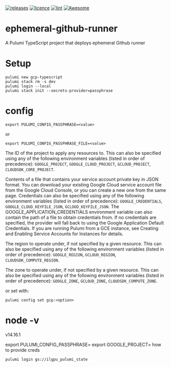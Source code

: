 [![releases](https://badgen.net/github/releases/pavlovic-ivan/ephemeral-github-runner?icon=github&color=orange)](https://github.com/pavlovic-ivan/ephemeral-github-runner/releases)
[![licence](https://badgen.net/github/license/pavlovic-ivan/ephemeral-github-runner?icon=github)](https://github.com/pavlovic-ivan/ephemeral-github-runner/blob/main/LICENSE.md)
[![lint](https://github.com/pavlovic-ivan/ephemeral-github-runner/actions/workflows/lint.yaml/badge.svg?style=flat)](https://github.com/pavlovic-ivan/ephemeral-github-runner/actions)
[![Awesome](https://awesome.re/badge.svg)](https://awesome.re)

# ephemeral-github-runner
A Pulumi TypeScript project that deploys ephemeral Github runner

# Setup
```
pulumi new gcp-typescript
pulumi stack rm -s dev
pulumi login --local
pulumi stack init --secrets-provider=passphrase
```

# config
```
export PULUMI_CONFIG_PASSPHRASE=<value>
```
or
```
export PULUMI_CONFIG_PASSPHRASE_FILE=<value>
```

The ID of the project to apply any resources to. This can also be specified using any of the following environment variables (listed in order of precedence): `GOOGLE_PROJECT`, `GOOGLE_CLOUD_PROJECT`, `GCLOUD_PROJECT`, `CLOUDSDK_CORE_PROJECT`.

Contents of a file that contains your service account private key in JSON format. You can download your existing Google Cloud service account file from the Google Cloud Console, or you can create a new one from the same page. Credentials can also be specified using any of the following environment variables (listed in order of precedence): `GOOGLE_CREDENTIALS`, `GOOGLE_CLOUD_KEYFILE_JSON`, `GCLOUD_KEYFILE_JSON`. The GOOGLE_APPLICATION_CREDENTIALS environment variable can also contain the path of a file to obtain credentials from. If no credentials are specified, the provider will fall back to using the Google Application Default Credentials. If you are running Pulumi from a GCE instance, see Creating and Enabling Service Accounts for Instances for details.

The region to operate under, if not specified by a given resource. This can also be specified using any of the following environment variables (listed in order of precedence): `GOOGLE_REGION`, `GCLOUD_REGION`, `CLOUDSDK_COMPUTE_REGION`.

The zone to operate under, if not specified by a given resource. This can also be specified using any of the following environment variables (listed in order of precedence): `GOOGLE_ZONE`, `GCLOUD_ZONE`, `CLOUDSDK_COMPUTE_ZONE`.

or set with:
```
pulumi config set gcp:<option>
```

# node -v
v14.16.1

export PULUMI_CONFIG_PASSPHRASE=
export GOOGLE_PROJECT=
how to provide creds

```
pulumi login gs://ilgpu_pulumi_state
```
